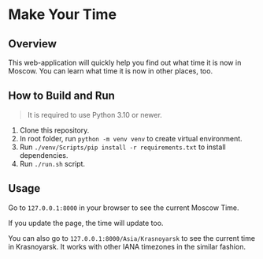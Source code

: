 # Make Your Time

## Overview

This web-application will quickly help you find out what time it is now in Moscow.
You can learn what time it is now in other places, too.

## How to Build and Run

> It is required to use Python 3.10 or newer.

1. Clone this repository.
2. In root folder, run `python -m venv venv` to create virtual environment.
3. Run `./venv/Scripts/pip install -r requirements.txt` to install dependencies.
4. Run `./run.sh` script.

## Usage

Go to `127.0.0.1:8000` in your browser to see the current Moscow Time.

If you update the page, the time will update too.

You can also go to `127.0.0.1:8000/Asia/Krasnoyarsk` to see the current time in Krasnoyarsk.
It works with other IANA timezones in the similar fashion.

